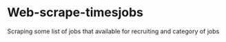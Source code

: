 # Web-scrape-timesjobs
Scraping some list of jobs that available for recruiting and category of jobs
